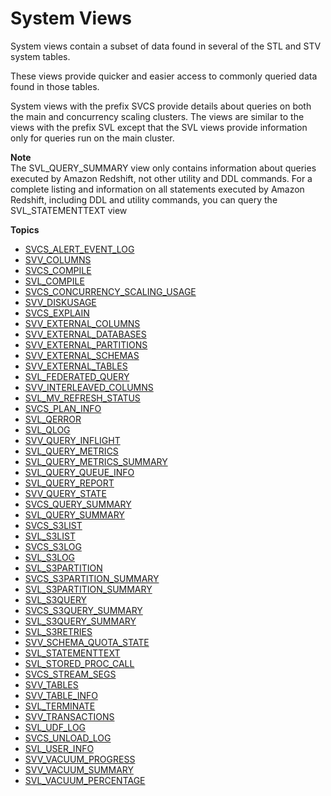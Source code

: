 # System Views<a name="c_intro_system_views"></a>

System views contain a subset of data found in several of the STL and STV system tables\.

These views provide quicker and easier access to commonly queried data found in those tables\.

System views with the prefix SVCS provide details about queries on both the main and concurrency scaling clusters\. The views are similar to the views with the prefix SVL except that the SVL views provide information only for queries run on the main cluster\. 

**Note**  
The SVL\_QUERY\_SUMMARY view only contains information about queries executed by Amazon Redshift, not other utility and DDL commands\. For a complete listing and information on all statements executed by Amazon Redshift, including DDL and utility commands, you can query the SVL\_STATEMENTTEXT view

**Topics**
+ [SVCS\_ALERT\_EVENT\_LOG](r_SVCS_ALERT_EVENT_LOG.md)
+ [SVV\_COLUMNS](r_SVV_COLUMNS.md)
+ [SVCS\_COMPILE](r_SVCS_COMPILE.md)
+ [SVL\_COMPILE](r_SVL_COMPILE.md)
+ [SVCS\_CONCURRENCY\_SCALING\_USAGE](r_SVCS_CONCURRENCY_SCALING_USAGE.md)
+ [SVV\_DISKUSAGE](r_SVV_DISKUSAGE.md)
+ [SVCS\_EXPLAIN](r_SVCS_EXPLAIN.md)
+ [SVV\_EXTERNAL\_COLUMNS](r_SVV_EXTERNAL_COLUMNS.md)
+ [SVV\_EXTERNAL\_DATABASES](r_SVV_EXTERNAL_DATABASES.md)
+ [SVV\_EXTERNAL\_PARTITIONS](r_SVV_EXTERNAL_PARTITIONS.md)
+ [SVV\_EXTERNAL\_SCHEMAS](r_SVV_EXTERNAL_SCHEMAS.md)
+ [SVV\_EXTERNAL\_TABLES](r_SVV_EXTERNAL_TABLES.md)
+ [SVL\_FEDERATED\_QUERY](r_SVL_FEDERATED_QUERY.md)
+ [SVV\_INTERLEAVED\_COLUMNS](r_SVV_INTERLEAVED_COLUMNS.md)
+ [SVL\_MV\_REFRESH\_STATUS](r_SVL_MV_REFRESH_STATUS.md)
+ [SVCS\_PLAN\_INFO](r_SVCS_PLAN_INFO.md)
+ [SVL\_QERROR](r_SVL_QERROR.md)
+ [SVL\_QLOG](r_SVL_QLOG.md)
+ [SVV\_QUERY\_INFLIGHT](r_SVV_QUERY_INFLIGHT.md)
+ [SVL\_QUERY\_METRICS](r_SVL_QUERY_METRICS.md)
+ [SVL\_QUERY\_METRICS\_SUMMARY](r_SVL_QUERY_METRICS_SUMMARY.md)
+ [SVL\_QUERY\_QUEUE\_INFO](r_SVL_QUERY_QUEUE_INFO.md)
+ [SVL\_QUERY\_REPORT](r_SVL_QUERY_REPORT.md)
+ [SVV\_QUERY\_STATE](r_SVV_QUERY_STATE.md)
+ [SVCS\_QUERY\_SUMMARY](r_SVCS_QUERY_SUMMARY.md)
+ [SVL\_QUERY\_SUMMARY](r_SVL_QUERY_SUMMARY.md)
+ [SVCS\_S3LIST](r_SVCS_S3LIST.md)
+ [SVL\_S3LIST](r_SVL_S3LIST.md)
+ [SVCS\_S3LOG](r_SVCS_S3LOG.md)
+ [SVL\_S3LOG](r_SVL_S3LOG.md)
+ [SVL\_S3PARTITION](r_SVL_S3PARTITION.md)
+ [SVCS\_S3PARTITION\_SUMMARY](r_SVCS_S3PARTITION_SUMMARY.md)
+ [SVL\_S3PARTITION\_SUMMARY](r_SVL_S3PARTITION_SUMMARY.md)
+ [SVL\_S3QUERY](r_SVL_S3QUERY.md)
+ [SVCS\_S3QUERY\_SUMMARY](r_SVCS_S3QUERY_SUMMARY.md)
+ [SVL\_S3QUERY\_SUMMARY](r_SVL_S3QUERY_SUMMARY.md)
+ [SVL\_S3RETRIES](r_SVL_S3RETRIES.md)
+ [SVV\_SCHEMA\_QUOTA\_STATE](r_SVV_SCHEMA_QUOTA_STATE.md)
+ [SVL\_STATEMENTTEXT](r_SVL_STATEMENTTEXT.md)
+ [SVL\_STORED\_PROC\_CALL](r_SVL_STORED_PROC_CALL.md)
+ [SVCS\_STREAM\_SEGS](r_SVCS_STREAM_SEGS.md)
+ [SVV\_TABLES](r_SVV_TABLES.md)
+ [SVV\_TABLE\_INFO](r_SVV_TABLE_INFO.md)
+ [SVL\_TERMINATE](r_SVL_TERMINATE.md)
+ [SVV\_TRANSACTIONS](r_SVV_TRANSACTIONS.md)
+ [SVL\_UDF\_LOG](r_SVL_UDF_LOG.md)
+ [SVCS\_UNLOAD\_LOG](r_SVCS_UNLOAD_LOG.md)
+ [SVL\_USER\_INFO](r_SVL_USER_INFO.md)
+ [SVV\_VACUUM\_PROGRESS](r_SVV_VACUUM_PROGRESS.md)
+ [SVV\_VACUUM\_SUMMARY](r_SVV_VACUUM_SUMMARY.md)
+ [SVL\_VACUUM\_PERCENTAGE](r_SVL_VACUUM_PERCENTAGE.md)